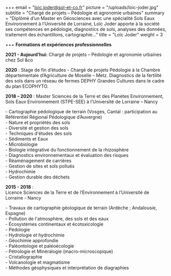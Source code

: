 +++
email = "loic.joder@sol-et-co.fr"
picture = "/uploads/loic-joder.jpg"
subtitle = "Chargé de projets – Pédologie et agronomie urbaines"
summary = "Diplômé d’un Master en Géosciences avec une spécialité Sols Eaux Environnement à l’Université de Lorraine, Loïc Joder apporte à la société ses compétences en pédologie, diagnostics de sols, analyses des données, traitement des échantillons, cartographie..."
title = "Loïc Joder"
weight = 3

+++
**Formations et expériences professionnelles**

**2021 - Aujourd’hui:** Chargé de projets – Pédologie et agronomie urbaines chez Sol &co

**2020** : Stage de fin d’études - Chargé de projets Pédologie à la Chambre départementale d’Agriculture de Moselle – Metz. Diagnostics de la fertilité des sols dans un réseau de fermes DEPHY Grandes Cultures dans le cadre du plan ECOPHYTO.

**2018 – 2020** : Master Sciences de la Terre et des Planètes Environnement, Sols Eaux Environnement (STPE-SEE) à l’Université de Lorraine – Nancy

\- Cartographie pédologique de terrain (Vosges, Cantal : participation au Référentiel Régional Pédologique d’Auvergne)  
\- Nature et propriétés des sols  
\- Diversité et gestion des sols  
\- Techniques d'études des sols  
\- Sédiments et Eaux  
\- Microbiologie  
\- Biologie intégrative du fonctionnement de la rhizosphère  
\- Diagnostics environnementaux et évaluation des risques  
\- Réaménagement de carrières  
\- Gestion de sites et sols pollués  
\- Hydrochimie  
\- Gestion durable des déchets

**2015 - 2018** :   
Licence Sciences de la Terre et de l’Environnement à l’Université de Lorraine - Nancy

\- Travaux de cartographie géologique de terrain (Ardèche ; Andalousie, Espagne)  
\- Pollution de l'atmosphère, des sols et des eaux  
\- Écosystèmes continentaux et écotoxicologie  
\- Pédologie  
\- Hydrologie et hydrochimie  
\- Géochimie approfondie  
\- Paléontologie et paléoécologie  
\- Pétrologie et Minéralogie (macro-microscopique)  
\- Cristallographie  
\- Volcanologie et magmatisme  
\- Méthodes géophysiques et interprétation de diagraphies